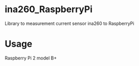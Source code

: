 # ina260_RaspberryPi
Library to measurement current sensor ina260 to RaspberryPi

# Usage
Raspberry Pi 2 model B+

